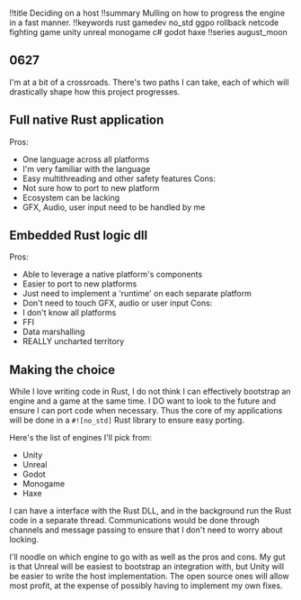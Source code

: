 !!title Deciding on a host
!!summary Mulling on how to progress the engine in a fast manner. 
!!keywords rust gamedev no_std ggpo rollback netcode fighting game unity unreal monogame c# godot haxe
!!series august_moon

## 0627

I'm at a bit of a crossroads. There's two paths I can take, each of which will drastically shape how this project progresses. 

## Full native Rust application
Pros:
* One language across all platforms
* I'm very familiar with the language
* Easy multithreading and other safety features
Cons:
* Not sure how to port to new platform
* Ecosystem can be lacking
* GFX, Audio, user input need to be handled by me

## Embedded Rust logic dll
Pros:
* Able to leverage a native platform's components 
* Easier to port to new platforms
* Just need to implement a 'runtime' on each separate platform
* Don't need to touch GFX, audio or user input
Cons:
* I don't know all platforms
* FFI 
* Data marshalling 
* REALLY uncharted territory


## Making the choice

While I love writing code in Rust, I do not think I can effectively bootstrap an engine and a game at the same time. I DO want to look to the future and ensure I can port code when necessary. Thus the core of my applications will be done in a `#![no_std]` Rust library to ensure easy porting.

Here's the list of engines I'll pick from:
* Unity 
* Unreal
* Godot
* Monogame
* Haxe


I can have a interface with the Rust DLL, and in the background run the Rust code in a separate thread. Communications would be done through channels and message passing to ensure that I don't need to worry about locking.

I'll noodle on which engine to go with as well as the pros and cons. My gut is that Unreal will be easiest to bootstrap an integration with, but Unity will be easier to write the host implementation. The open source ones will allow most profit, at the expense of possibly having to implement my own fixes. 